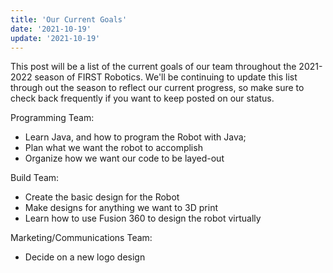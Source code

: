 ```yaml
---
title: 'Our Current Goals'
date: '2021-10-19'
update: '2021-10-19'
---
```


This post will be a list of the current goals of our team throughout the
2021-2022 season of FIRST Robotics. We'll be continuing to update this list
through out the season to reflect our current progress, so make sure to check
back frequently if you want to keep posted on our status.

Programming Team:

  - Learn Java, and how to program the Robot with Java;
  - Plan what we want the robot to accomplish
  - Organize how we want our code to be layed-out

Build Team:

  - Create the basic design for the Robot
  - Make designs for anything we want to 3D print
  - Learn how to use Fusion 360 to design the robot virtually

Marketing/Communications Team:

  - Decide on a new logo design